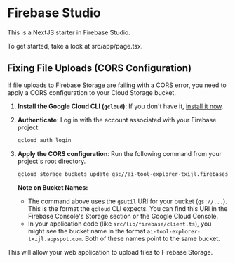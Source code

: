# Firebase Studio

This is a NextJS starter in Firebase Studio.

To get started, take a look at src/app/page.tsx.

## Fixing File Uploads (CORS Configuration)

If file uploads to Firebase Storage are failing with a CORS error, you need to apply a CORS configuration to your Cloud Storage bucket.

1.  **Install the Google Cloud CLI (`gcloud`)**: If you don't have it, [install it now](https://cloud.google.com/sdk/docs/install).

2.  **Authenticate**: Log in with the account associated with your Firebase project:
    ```bash
    gcloud auth login
    ```

3.  **Apply the CORS configuration**: Run the following command from your project's root directory.

    ```bash
    gcloud storage buckets update gs://ai-tool-explorer-txijl.firebasestorage.app --cors-file=./cors.json
    ```

    **Note on Bucket Names:**
    *   The command above uses the `gsutil` URI for your bucket (`gs://...`). This is the format the `gcloud` CLI expects. You can find this URI in the Firebase Console's Storage section or the Google Cloud Console.
    *   In your application code (like `src/lib/firebase/client.ts`), you might see the bucket name in the format `ai-tool-explorer-txijl.appspot.com`. Both of these names point to the same bucket.

This will allow your web application to upload files to Firebase Storage.
